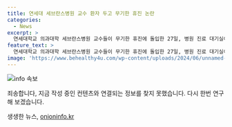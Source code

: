 ```yaml
---
title: 연세대 세브란스병원 교수 환자 두고 무기한 휴진 논란
categories:
  - News
excerpt: >
  연세대학교 의과대학 세브란스병원 교수들이 무기한 휴진에 돌입한 27일, 병원 진료 대기실이 한산한 모습을 보였다. 이에 따라 연세의대 산하 세브란스병원, 강남세브란스병원, 용인세브란스병원은 일부 진료가 축소될 전망이며, 서울대병원은 휴진을 철회했고, 성균관대 의대와 가톨릭의대 교수들은 휴진 돌입을 유예했다. 이로 인해 환자들의 진료 및 병원 이용에 불편이 예상된다.
feature_text: >
  연세대학교 의과대학 세브란스병원 교수들이 무기한 휴진에 돌입한 27일, 병원 진료 대기실이 한산한 모습을 보였다. 이에 따라 연세의대 산하 세브란스병원, 강남세브란스병원, 용인세브란스병원은 일부 진료가 축소될 전망이며, 서울대병원은 휴진을 철회했고, 성균관대 의대와 가톨릭의대 교수들은 휴진 돌입을 유예했다. 이로 인해 환자들의 진료 및 병원 이용에 불편이 예상된다.
image: 'https://www.behealthy4u.com/wp-content/uploads/2024/06/unnamed-file.png'
---
```


<p><img src="https://www.behealthy4u.com/wp-content/uploads/2024/06/unnamed-file.png" alt="info 속보" /></p>

<p>죄송합니다, 지금 작성 중인 컨텐츠와 연결되는 정보를 찾지 못했습니다. 다시 한번 연구해 보겠습니다.</p>
생생한 뉴스, <a href="https://onioninfo.kr" rel="dofollow">onioninfo.kr</a>



